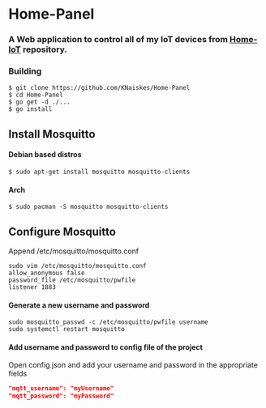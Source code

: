# Home-Panel

### A Web application to control all of my IoT devices from [Home-IoT](https://github.com/KNaiskes/Home-IoT) repository.

### Building
```
$ git clone https://github.com/KNaiskes/Home-Panel
$ cd Home-Panel
$ go get -d ./...
$ go install
```

## Install Mosquitto

#### Debian based distros
```
$ sudo apt-get install mosquitto mosquitto-clients
```

#### Arch
```
$ sudo pacman -S mosquitto mosquitto-clients
```

## Configure Mosquitto

Append /etc/mosquitto/mosquitto.conf

```
sudo vim /etc/mosquitto/mosquitto.conf
allow_anonymous false
password_file /etc/mosquitto/pwfile
listener 1883
```

#### Generate a new username and password

```
sudo mosquitto_passwd -c /etc/mosquitto/pwfile username
sudo systemctl restart mosquitto
```

#### Add username and password to config file of the project

Open config.json and add your username and password in the appropriate fields

``` json
"mqtt_username": "myUsername"
"mqtt_password": "myPassword"

```
